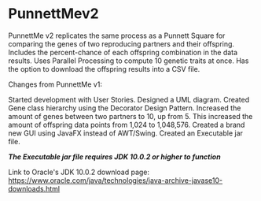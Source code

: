 # PunnettMev2
PunnettMe v2 replicates the same process as a Punnett Square
for comparing the genes of two reproducing partners and their offspring. 
Includes the percent-chance of each offspring combination in the data
results. Uses Parallel Processing to compute 10 genetic traits at once.
Has the option to download the offspring results into a CSV file.

Changes from PunnettMe v1:

Started development with User Stories.
Designed a UML diagram.
Created Gene class hierarchy using the Decorator Design Pattern.
Increased the amount of genes between two partners to 10, up from 5.
This increased the amount of offspring data points from 1,024 to 1,048,576.
Created a brand new GUI using JavaFX instead of AWT/Swing.
Created an Executable jar file.

***The Executable jar file requires JDK 10.0.2 or higher to function***

Link to Oracle's JDK 10.0.2 download page: 
https://www.oracle.com/java/technologies/java-archive-javase10-downloads.html
